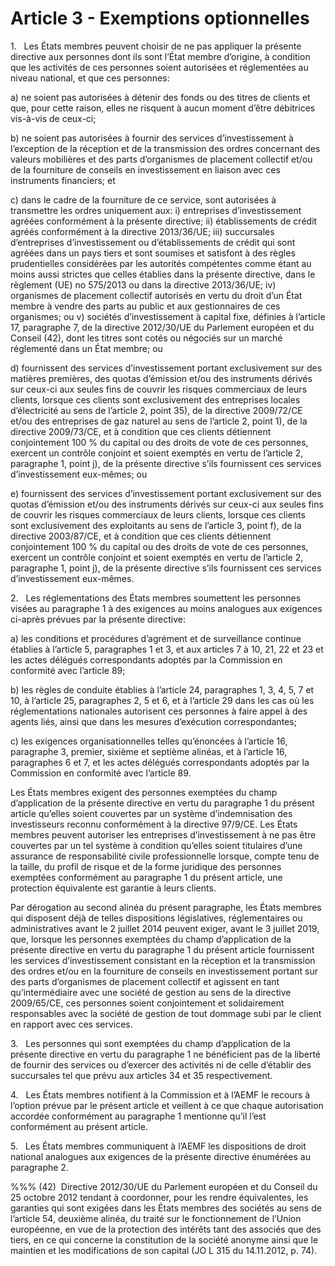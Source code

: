 # Article 3 - Exemptions optionnelles


1.   Les États membres peuvent choisir de ne pas appliquer la présente directive aux personnes dont ils sont l’État membre d’origine, à condition que les activités de ces personnes soient autorisées et réglementées au niveau national, et que ces personnes:

a) ne soient pas autorisées à détenir des fonds ou des titres de clients et que, pour cette raison, elles ne risquent à aucun moment d’être débitrices vis-à-vis de ceux-ci;

b) ne soient pas autorisées à fournir des services d’investissement à l’exception de la réception et de la transmission des ordres concernant des valeurs mobilières et des parts d’organismes de placement collectif et/ou de la fourniture de conseils en investissement en liaison avec ces instruments financiers; et

c) dans le cadre de la fourniture de ce service, sont autorisées à transmettre les ordres uniquement aux: i) entreprises d’investissement agréées conformément à la présente directive; ii) établissements de crédit agréés conformément à la directive 2013/36/UE; iii) succursales d’entreprises d’investissement ou d’établissements de crédit qui sont agréées dans un pays tiers et sont soumises et satisfont à des règles prudentielles considérées par les autorités compétentes comme étant au moins aussi strictes que celles établies dans la présente directive, dans le règlement (UE) no 575/2013 ou dans la directive 2013/36/UE; iv) organismes de placement collectif autorisés en vertu du droit d’un État membre à vendre des parts au public et aux gestionnaires de ces organismes; ou v) sociétés d’investissement à capital fixe, définies à l’article 17, paragraphe 7, de la directive 2012/30/UE du Parlement européen et du Conseil (42), dont les titres sont cotés ou négociés sur un marché réglementé dans un État membre; ou

d) fournissent des services d’investissement portant exclusivement sur des matières premières, des quotas d’émission et/ou des instruments dérivés sur ceux-ci aux seules fins de couvrir les risques commerciaux de leurs clients, lorsque ces clients sont exclusivement des entreprises locales d’électricité au sens de l’article 2, point 35), de la directive 2009/72/CE et/ou des entreprises de gaz naturel au sens de l’article 2, point 1), de la directive 2009/73/CE, et à condition que ces clients détiennent conjointement 100 % du capital ou des droits de vote de ces personnes, exercent un contrôle conjoint et soient exemptés en vertu de l’article 2, paragraphe 1, point j), de la présente directive s’ils fournissent ces services d’investissement eux-mêmes; ou

e) fournissent des services d’investissement portant exclusivement sur des quotas d’émission et/ou des instruments dérivés sur ceux-ci aux seules fins de couvrir les risques commerciaux de leurs clients, lorsque ces clients sont exclusivement des exploitants au sens de l’article 3, point f), de la directive 2003/87/CE, et à condition que ces clients détiennent conjointement 100 % du capital ou des droits de vote de ces personnes, exercent un contrôle conjoint et soient exemptés en vertu de l’article 2, paragraphe 1, point j), de la présente directive s’ils fournissent ces services d’investissement eux-mêmes.

2.   Les réglementations des États membres soumettent les personnes visées au paragraphe 1 à des exigences au moins analogues aux exigences ci-après prévues par la présente directive:

a) les conditions et procédures d’agrément et de surveillance continue établies à l’article 5, paragraphes 1 et 3, et aux articles 7 à 10, 21, 22 et 23 et les actes délégués correspondants adoptés par la Commission en conformité avec l’article 89;

b) les règles de conduite établies à l’article 24, paragraphes 1, 3, 4, 5, 7 et 10, à l’article 25, paragraphes 2, 5 et 6, et à l’article 29 dans les cas où les réglementations nationales autorisent ces personnes à faire appel à des agents liés, ainsi que dans les mesures d’exécution correspondantes;

c) les exigences organisationnelles telles qu’énoncées à l’article 16, paragraphe 3, premier, sixième et septième alinéas, et à l’article 16, paragraphes 6 et 7, et les actes délégués correspondants adoptés par la Commission en conformité avec l’article 89.

Les États membres exigent des personnes exemptées du champ d’application de la présente directive en vertu du paragraphe 1 du présent article qu’elles soient couvertes par un système d’indemnisation des investisseurs reconnu conformément à la directive 97/9/CE. Les États membres peuvent autoriser les entreprises d’investissement à ne pas être couvertes par un tel système à condition qu’elles soient titulaires d’une assurance de responsabilité civile professionnelle lorsque, compte tenu de la taille, du profil de risque et de la forme juridique des personnes exemptées conformément au paragraphe 1 du présent article, une protection équivalente est garantie à leurs clients.

Par dérogation au second alinéa du présent paragraphe, les États membres qui disposent déjà de telles dispositions législatives, réglementaires ou administratives avant le 2 juillet 2014 peuvent exiger, avant le 3 juillet 2019, que, lorsque les personnes exemptées du champ d’application de la présente directive en vertu du paragraphe 1 du présent article fournissent les services d’investissement consistant en la réception et la transmission des ordres et/ou en la fourniture de conseils en investissement portant sur des parts d’organismes de placement collectif et agissent en tant qu’intermédiaire avec une société de gestion au sens de la directive 2009/65/CE, ces personnes soient conjointement et solidairement responsables avec la société de gestion de tout dommage subi par le client en rapport avec ces services.

3.   Les personnes qui sont exemptées du champ d’application de la présente directive en vertu du paragraphe 1 ne bénéficient pas de la liberté de fournir des services ou d’exercer des activités ni de celle d’établir des succursales tel que prévu aux articles 34 et 35 respectivement.

4.   Les États membres notifient à la Commission et à l’AEMF le recours à l’option prévue par le présent article et veillent à ce que chaque autorisation accordée conformément au paragraphe 1 mentionne qu’il l’est conformément au présent article.

5.   Les États membres communiquent à l’AEMF les dispositions de droit national analogues aux exigences de la présente directive énumérées au paragraphe 2.

%%% (42)  Directive 2012/30/UE du Parlement européen et du Conseil du 25 octobre 2012 tendant à coordonner, pour les rendre équivalentes, les garanties qui sont exigées dans les États membres des sociétés au sens de l’article 54, deuxième alinéa, du traité sur le fonctionnement de l’Union européenne, en vue de la protection des intérêts tant des associés que des tiers, en ce qui concerne la constitution de la société anonyme ainsi que le maintien et les modifications de son capital (JO L 315 du 14.11.2012, p. 74).
